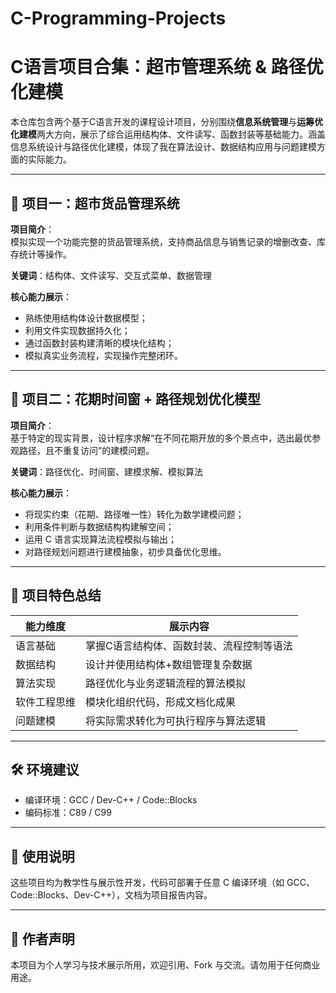 # C-Programming-Projects

# C语言项目合集：超市管理系统 & 路径优化建模

本仓库包含两个基于C语言开发的课程设计项目，分别围绕**信息系统管理**与**运筹优化建模**两大方向，展示了综合运用结构体、文件读写、函数封装等基础能力。涵盖信息系统设计与路径优化建模，体现了我在算法设计、数据结构应用与问题建模方面的实际能力。

---

## 🛒 项目一：超市货品管理系统

**项目简介**：  
模拟实现一个功能完整的货品管理系统，支持商品信息与销售记录的增删改查、库存统计等操作。

**关键词**：结构体、文件读写、交互式菜单、数据管理

**核心能力展示**：
- 熟练使用结构体设计数据模型；
- 利用文件实现数据持久化；
- 通过函数封装构建清晰的模块化结构；
- 模拟真实业务流程，实现操作完整闭环。

---

## 🌸 项目二：花期时间窗 + 路径规划优化模型

**项目简介**：  
基于特定的现实背景，设计程序求解“在不同花期开放的多个景点中，选出最优参观路径，且不重复访问”的建模问题。

**关键词**：路径优化、时间窗、建模求解、模拟算法

**核心能力展示**：
- 将现实约束（花期、路径唯一性）转化为数学建模问题；
- 利用条件判断与数据结构构建解空间；
- 运用 C 语言实现算法流程模拟与输出；
- 对路径规划问题进行建模抽象，初步具备优化思维。

---

## 🧠 项目特色总结

| 能力维度       | 展示内容                                      |
|----------------|-----------------------------------------------|
| 语言基础       | 掌握C语言结构体、函数封装、流程控制等语法     |
| 数据结构       | 设计并使用结构体+数组管理复杂数据              |
| 算法实现       | 路径优化与业务逻辑流程的算法模拟               |
| 软件工程思维   | 模块化组织代码，形成文档化成果                  |
| 问题建模       | 将实际需求转化为可执行程序与算法逻辑            |

---

## 🛠 环境建议

- 编译环境：GCC / Dev-C++ / Code::Blocks
- 编码标准：C89 / C99

---

## 🧾 使用说明

这些项目均为教学性与展示性开发，代码可部署于任意 C 编译环境（如 GCC、Code::Blocks、Dev-C++），文档为项目报告内容。

---

## 📌 作者声明

本项目为个人学习与技术展示所用，欢迎引用、Fork 与交流。请勿用于任何商业用途。
